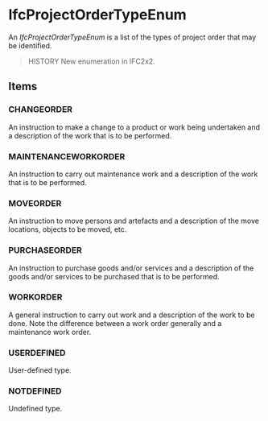 # IfcProjectOrderTypeEnum

An _IfcProjectOrderTypeEnum_ is a list of the types of project order that may be identified.<!-- end of definition -->

> HISTORY New enumeration in IFC2x2.

## Items

### CHANGEORDER
An instruction to make a change to a product or work being undertaken and a description of the work that is to be performed.

### MAINTENANCEWORKORDER
An instruction to carry out maintenance work and a description of the work that is to be performed.

### MOVEORDER
An instruction to move persons and artefacts and a description of the move locations, objects to be moved, etc.

### PURCHASEORDER
An instruction to purchase goods and/or services and a description of the goods and/or services to be purchased that is to be performed.

### WORKORDER
A general instruction to carry out work and a description of the work to be done. Note the difference between a work order generally and a maintenance work order.

### USERDEFINED
User-defined type.

### NOTDEFINED
Undefined type.
